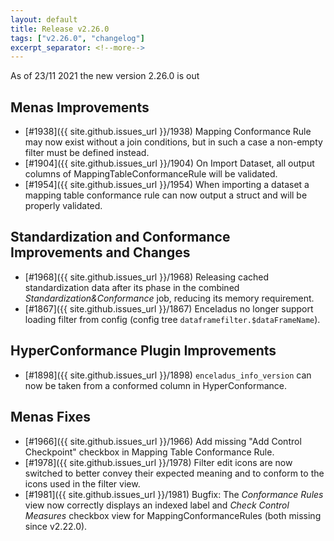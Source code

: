 ```yaml
---
layout: default
title: Release v2.26.0
tags: ["v2.26.0", "changelog"]
excerpt_separator: <!--more-->
---
```


As of 23/11 2021 the new version 2.26.0 is out
<!--more-->

## Menas Improvements

- [#1938]({{ site.github.issues_url }}/1938) Mapping Conformance Rule may now exist without a join conditions, but in such a case a non-empty filter must be defined instead.
- [#1904]({{ site.github.issues_url }}/1904) On Import Dataset, all output columns of MappingTableConformanceRule will be validated.
- [#1954]({{ site.github.issues_url }}/1954) When importing a dataset a mapping table conformance rule can now output a struct and will be properly validated.

## Standardization and Conformance Improvements and Changes

- [#1968]({{ site.github.issues_url }}/1968) Releasing cached standardization data after its phase in the combined _Standardization&Conformance_ job, reducing its memory requirement.
- [#1867]({{ site.github.issues_url }}/1867) Enceladus no longer support loading filter from config (config tree `dataframefilter.$dataFrameName`).

## HyperConformance Plugin Improvements

- [#1898]({{ site.github.issues_url }}/1898) `enceladus_info_version` can now be taken from a conformed column in HyperConformance.

## Menas Fixes

- [#1966]({{ site.github.issues_url }}/1966) Add missing "Add Control Checkpoint" checkbox in Mapping Table Conformance Rule.
- [#1978]({{ site.github.issues_url }}/1978) Filter edit icons are now switched to better convey their expected meaning and to conform to the icons used in the filter view.
- [#1981]({{ site.github.issues_url }}/1981) Bugfix: The _Conformance Rules_ view now correctly displays an indexed label and _Check Control Measures_ checkbox view for MappingConformanceRules (both missing since v2.22.0).
